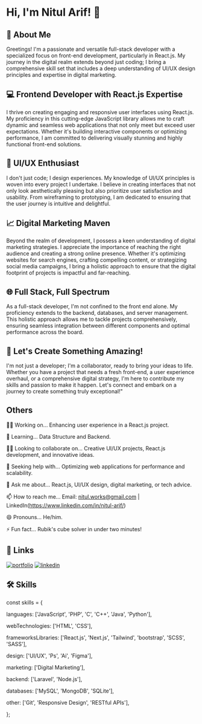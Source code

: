 
# Hi, I'm Nitul Arif! 👋


## 🚀 About Me
Greetings! I'm a passionate and versatile full-stack developer with a specialized focus on front-end development, particularly in React.js. My journey in the digital realm extends beyond just coding; I bring a comprehensive skill set that includes a deep understanding of UI/UX design principles and expertise in digital marketing.

## 💻 Frontend Developer with React.js Expertise
I thrive on creating engaging and responsive user interfaces using React.js. My proficiency in this cutting-edge JavaScript library allows me to craft dynamic and seamless web applications that not only meet but exceed user expectations. Whether it's building interactive components or optimizing performance, I am committed to delivering visually stunning and highly functional front-end solutions.

## 🎨 UI/UX Enthusiast
I don't just code; I design experiences. My knowledge of UI/UX principles is woven into every project I undertake. I believe in creating interfaces that not only look aesthetically pleasing but also prioritize user satisfaction and usability. From wireframing to prototyping, I am dedicated to ensuring that the user journey is intuitive and delightful.

## 📈 Digital Marketing Maven
Beyond the realm of development, I possess a keen understanding of digital marketing strategies. I appreciate the importance of reaching the right audience and creating a strong online presence. Whether it's optimizing websites for search engines, crafting compelling content, or strategizing social media campaigns, I bring a holistic approach to ensure that the digital footprint of projects is impactful and far-reaching.

## 🌐 Full Stack, Full Spectrum
As a full-stack developer, I'm not confined to the front end alone. My proficiency extends to the backend, databases, and server management. This holistic approach allows me to tackle projects comprehensively, ensuring seamless integration between different components and optimal performance across the board.

## 🤝 Let's Create Something Amazing!
I'm not just a developer; I'm a collaborator, ready to bring your ideas to life. Whether you have a project that needs a fresh front-end, a user experience overhaul, or a comprehensive digital strategy, I'm here to contribute my skills and passion to make it happen. Let's connect and embark on a journey to create something truly exceptional!"



## Others
👩‍💻 Working on...
Enhancing user experience in a React.js project.

🧠 Learning...
Data Structure and Backend.

👯‍♀️ Looking to collaborate on...
Creative UI/UX projects, React.js development, and innovative ideas.

🤔 Seeking help with...
Optimizing web applications for performance and scalability.

💬 Ask me about...
React.js, UI/UX design, digital marketing, or tech advice.

📫 How to reach me...
Email: nitul.works@gmail.com | LinkedIn(https://www.linkedin.com/in/nitul-arif/)

😄 Pronouns...
He/him.

⚡️ Fun fact...
Rubik's cube solver in under two minutes!




## 🔗 Links
[![portfolio](https://img.shields.io/badge/my_portfolio-000?style=for-the-badge&logo=ko-fi&logoColor=white)]([https://github.com/Nitulh](https://nitul-arif.vercel.app/))
[![linkedin](https://img.shields.io/badge/linkedin-0A66C2?style=for-the-badge&logo=linkedin&logoColor=white)](https://www.linkedin.com/in/nitul-arif/)




## 🛠 Skills
const skills = {

  languages: ['JavaScript', 'PHP', 'C', 'C++', 'Java', 'Python'],

  webTechnologies: ['HTML', 'CSS'],

  frameworksLibraries: ['React.js', 'Next.js', 'Tailwind', 'bootstrap', 'SCSS', 'SASS'],

  design: ['UI/UX', 'Ps', 'Ai', 'Figma'],

  marketing: ['Digital Marketing'],

  backend: ['Laravel', 'Node.js'],

  databases: ['MySQL', 'MongoDB', 'SQLite'],

  other: ['Git', 'Responsive Design', 'RESTful APIs'],

};


